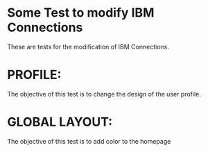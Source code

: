# Some Test to modify IBM Connections


These are tests for the modification of IBM Connections.

# PROFILE:

   The objective of this test is to change the design of the user profile.

# GLOBAL LAYOUT:  

   The objective of this test is to add color to the homepage
